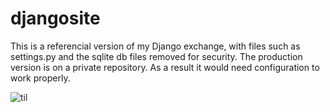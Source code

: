 # djangosite
 
This is a referencial version of my Django exchange, with files such as settings.py and the sqlite db files removed for security. The production version is on a private repository. As a result it would need configuration to work properly. 

![til](https://raw.githubusercontent.com/willshears/django-exchange/Animation.gif)
